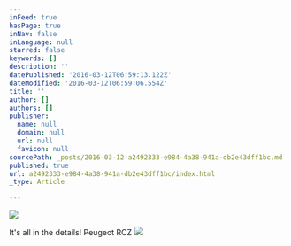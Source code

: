 ```yaml
---
inFeed: true
hasPage: true
inNav: false
inLanguage: null
starred: false
keywords: []
description: ''
datePublished: '2016-03-12T06:59:13.122Z'
dateModified: '2016-03-12T06:59:06.554Z'
title: ''
author: []
authors: []
publisher:
  name: null
  domain: null
  url: null
  favicon: null
sourcePath: _posts/2016-03-12-a2492333-e984-4a38-941a-db2e43dff1bc.md
published: true
url: a2492333-e984-4a38-941a-db2e43dff1bc/index.html
_type: Article

---
```

![](https://the-grid-user-content.s3-us-west-2.amazonaws.com/e0993b7c-35b4-4ce8-b4b7-33a6ede7ebba.jpg)

It's all in the details! Peugeot RCZ
![](https://the-grid-user-content.s3-us-west-2.amazonaws.com/e2d7fa2e-adb9-4718-a708-9bbc51bdc946.jpg)